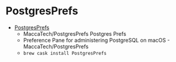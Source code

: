 # PostgresPrefs
- [PostgresPrefs](https://github.com/MaccaTech/PostgresPrefs)
  -  MaccaTech/PostgresPrefs Postgres Prefs
  - Preference Pane for administering PostgreSQL on macOS - MaccaTech/PostgresPrefs
  - `brew cask install PostgresPrefs`
